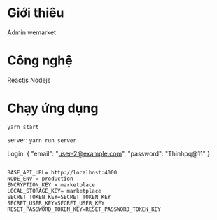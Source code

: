 # Giới thiêu
Admin wemarket

# Công nghệ
Reactjs Nodejs

# Chạy ứng dụng
`yarn start`

server: `yarn run server`

Login: {
    "email": "user-2@example.com",
    "password": "Thinhpq@11"
}

```.env

BASE_API_URL= http://localhost:4000
NODE_ENV = production
ENCRYPTION_KEY = marketplace
LOCAL_STORAGE_KEY= marketplace
SECRET_TOKEN_KEY=SECRET_TOKEN_KEY
SECRET_USER_KEY=SECRET_USER_KEY
RESET_PASSWORD_TOKEN_KEY=RESET_PASSWORD_TOKEN_KEY

```
